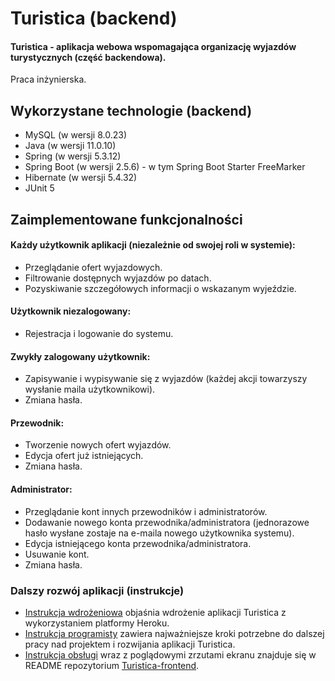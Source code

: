 # Turistica (backend)
#### **Turistica** - aplikacja webowa wspomagająca organizację wyjazdów turystycznych (część backendowa).

Praca inżynierska.

## Wykorzystane technologie (backend)
- MySQL (w wersji 8.0.23)
- Java (w wersji 11.0.10)
- Spring (w wersji 5.3.12)
- Spring Boot (w wersji 2.5.6) - w tym Spring Boot Starter FreeMarker
- Hibernate (w wersji 5.4.32)
- JUnit 5


## Zaimplementowane funkcjonalności
#### Każdy użytkownik aplikacji (niezależnie od swojej roli w systemie):
- Przeglądanie ofert wyjazdowych.
- Filtrowanie dostępnych wyjazdów po datach.
- Pozyskiwanie szczegółowych informacji o wskazanym wyjeździe.

#### Użytkownik niezalogowany:
- Rejestracja i logowanie do systemu.

#### Zwykły zalogowany użytkownik:
- Zapisywanie i wypisywanie się z wyjazdów (każdej akcji towarzyszy wysłanie maila użytkownikowi).
- Zmiana hasła.

#### Przewodnik:
- Tworzenie nowych ofert wyjazdów.
- Edycja ofert już istniejących.
- Zmiana hasła.

#### Administrator:
- Przeglądanie kont innych przewodników i administratorów.
- Dodawanie nowego konta przewodnika/administratora (jednorazowe hasło wysłane zostaje na e-maila nowego użytkownika systemu).
- Edycja istniejącego konta przewodnika/administratora.
- Usuwanie kont.
- Zmiana hasła.


### Dalszy rozwój aplikacji (instrukcje)
- [Instrukcja wdrożeniowa](https://github.com/Paullo99/turistica-backend/blob/master/turistica_instrukcja_wdrozeniowa.pdf) objaśnia wdrożenie aplikacji Turistica
z wykorzystaniem platformy Heroku.
- [Instrukcja programisty](https://github.com/Paullo99/turistica-backend/blob/master/turistica_instrukcja_programisty.pdf) zawiera najważniejsze kroki
potrzebne do dalszej pracy nad projektem i rozwijania aplikacji Turistica.
- [Instrukcja obsługi]() wraz z poglądowymi zrzutami ekranu znajduje się w README repozytorium [Turistica-frontend]().
